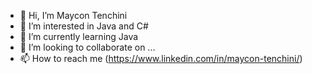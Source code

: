 - 👋 Hi, I’m Maycon Tenchini
- 👀 I’m interested in Java and C#
- 🌱 I’m currently learning Java
- 💞️ I’m looking to collaborate on ...
- 📫 How to reach me (https://www.linkedin.com/in/maycon-tenchini/)


